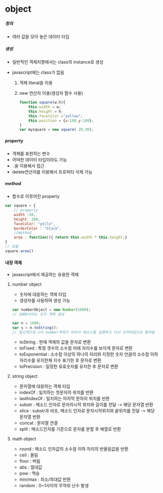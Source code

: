 # object

##### 정의

- 여러 값을 모아 놓은 데이터 타입

##### 생성

- 일반적인 객체지향에서는 class의 instance로 생성

- javascript에는 class가 없음

  1. 객체 literal을 이용

  2. new 연산자 이용(생성자 함수 사용)

     ```javascript
     function square(w,h){
         this.width = w;
         this.height = h;
         this.faceColor ="yellow";
         this.position = {x:100,y:100};
     }
     var mysquare = new square( 20,30);
     ```

##### property

- 객체를 표현하는 변수
- 어떠한 데이터 타입이라도 가능
- `.`을 이용해서 접근
- delete연산자를 이용해서 프로퍼티 삭제 가능

##### method

- 함수로 이루어진 property

```javascript
var square = {
    // property
    width :50, 
    height: 100, 
    faceColor: "yello", 
    borderColor : "black",
    //method
    area : function(){ return this.width * this.height;}
}
// 호출
square.area()
```



#### 내장 객체

- javascript에서 제공하는 유용한 객체

1. number object

   - 숫자에 대응하는 객체 타입
   - 생성자를 사용하여 생성 가능

   ```javascript
   var numberObject = new Number(1000);
   // 1000이라는 숫자 객체 생성
   
   var n = 1000;
   var s = n.toString();
   // 일시적으로 n이 number객체가 되어서 메소드를 실행하고 다시 숫자타입으로 돌아옴
   ```

   - toString : 현재 객체의 값을 문자로 변환
   - toFixed : 특정 갯수의 소수점 아래 자리수를 보이게 문자로 변환
   - toExponential :  소수점 이상의 하나의 자리와 지정한 숫자 만큼의 소수점 이하 자리수를 유지한채 지수 표기한 후 문자로 변환
   - toPrecision : 일정한 유효숫자를 유지한 후 문자로 변환

2. string object

   - 문자열에 대응하는 객체 타입
   - indexOf : 일치하는 첫문자의 위치를 반환
   - lastIndexOf : 일치하는 마지막 문자의 위치를 반환
   - substr : 메소드 인자로 문자의시작 위치와 길이를 전달 -> 해당 문자열 반환
   - slice : substr과 비슷, 메소드 인자로 문자시작위치와 끝위치를 전달 -> 해당 문자열 반환
   - concat : 문자열 연결
   - split : 메소드인자를 기준으로 문자를 분할 후 배열로 반환

3. math object

   - round : 메소드 인자값의 소수점 이하 자리의 반올림값을 반환
   - ceil : 올림
   - floor : 버림
   - abs : 절대값
   - pow : 멱승
   - min/max : 최소/최대값 반환
   - random : 0~1사이의 무작위 난수 발생